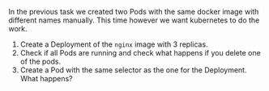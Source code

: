 In the previous task we created two Pods with the same docker image with different names manually. This time however we want kubernetes to do the work.
1) Create a Deployment of the `nginx` image with 3 replicas.
2) Check if all Pods are running and check what happens if you delete one of the pods.
3) Create a Pod with the same selector as the one for the Deployment. What happens?